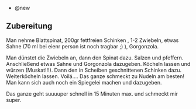 - @new

## Zubereitung
Man nehme Blattspinat, 200gr fettfreien Schinken , 1-2 Zwiebeln, etwas Sahne (70 ml bei eienr person ist noch tragbar ;) ), Gorgonzola.


Man dünstet die Zwiebeln an, dann den Spinat dazu. Salzen und pfeffern.
Anschließend etwas Sahne und Gorgonzola dazugeben. Köcheln lassen und würzen (Muskat!!!).
Dann den in Scheiben geschnittenen Schinken dazu. Weiterköcheln lassen. Voilá....
Das ganze schmeckt zu Nudeln am besten! Man kann sich auch noch ein Spiegelei machen und dazugeben.

Das ganze geht suuuuper schnell in 15 Minuten max. und schmeckt mir super.

